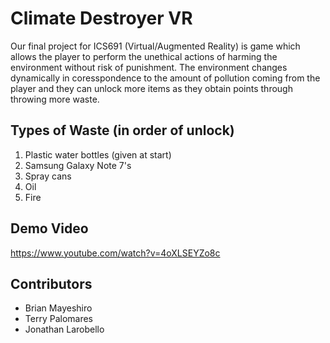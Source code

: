 # Climate Destroyer VR

Our final project for ICS691 (Virtual/Augmented Reality) is game which allows the player to perform the unethical actions of harming the environment without risk of punishment. The environment changes dynamically in coresspondence to the amount of pollution coming from the player and they can unlock more items as they obtain points through throwing more waste.

## Types of Waste (in order of unlock)
1. Plastic water bottles (given at start)
2. Samsung Galaxy Note 7's
3. Spray cans
4. Oil
5. Fire
## Demo Video

https://www.youtube.com/watch?v=4oXLSEYZo8c

## Contributors
* Brian Mayeshiro
* Terry Palomares
* Jonathan Larobello
